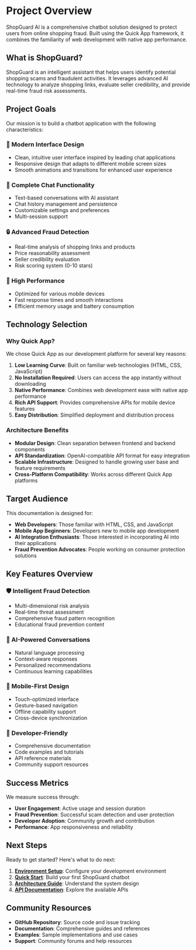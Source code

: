# Project Overview

ShopGuard AI is a comprehensive chatbot solution designed to protect users from online shopping fraud. Built using the Quick App framework, it combines the familiarity of web development with native app performance.

## What is ShopGuard?

ShopGuard is an intelligent assistant that helps users identify potential shopping scams and fraudulent activities. It leverages advanced AI technology to analyze shopping links, evaluate seller credibility, and provide real-time fraud risk assessments.

## Project Goals

Our mission is to build a chatbot application with the following characteristics:

### 🎨 Modern Interface Design
- Clean, intuitive user interface inspired by leading chat applications
- Responsive design that adapts to different mobile screen sizes
- Smooth animations and transitions for enhanced user experience

### 💬 Complete Chat Functionality
- Text-based conversations with AI assistant
- Chat history management and persistence
- Customizable settings and preferences
- Multi-session support

### 🔒 Advanced Fraud Detection
- Real-time analysis of shopping links and products
- Price reasonability assessment
- Seller credibility evaluation
- Risk scoring system (0-10 stars)

### 🚀 High Performance
- Optimized for various mobile devices
- Fast response times and smooth interactions
- Efficient memory usage and battery consumption

## Technology Selection

### Why Quick App?

We chose Quick App as our development platform for several key reasons:

1. **Low Learning Curve**: Built on familiar web technologies (HTML, CSS, JavaScript)
2. **No Installation Required**: Users can access the app instantly without downloading
3. **Native Performance**: Combines web development ease with native app performance
4. **Rich API Support**: Provides comprehensive APIs for mobile device features
5. **Easy Distribution**: Simplified deployment and distribution process

### Architecture Benefits

- **Modular Design**: Clean separation between frontend and backend components
- **API Standardization**: OpenAI-compatible API format for easy integration
- **Scalable Infrastructure**: Designed to handle growing user base and feature requirements
- **Cross-Platform Compatibility**: Works across different Quick App platforms

## Target Audience

This documentation is designed for:

- **Web Developers**: Those familiar with HTML, CSS, and JavaScript
- **Mobile App Beginners**: Developers new to mobile app development
- **AI Integration Enthusiasts**: Those interested in incorporating AI into their applications
- **Fraud Prevention Advocates**: People working on consumer protection solutions

## Key Features Overview

### 🛡️ Intelligent Fraud Detection
- Multi-dimensional risk analysis
- Real-time threat assessment
- Comprehensive fraud pattern recognition
- Educational fraud prevention content

### 🤖 AI-Powered Conversations
- Natural language processing
- Context-aware responses
- Personalized recommendations
- Continuous learning capabilities

### 📱 Mobile-First Design
- Touch-optimized interface
- Gesture-based navigation
- Offline capability support
- Cross-device synchronization

### 🔧 Developer-Friendly
- Comprehensive documentation
- Code examples and tutorials
- API reference materials
- Community support resources

## Success Metrics

We measure success through:

- **User Engagement**: Active usage and session duration
- **Fraud Prevention**: Successful scam detection and user protection
- **Developer Adoption**: Community growth and contribution
- **Performance**: App responsiveness and reliability

## Next Steps

Ready to get started? Here's what to do next:

1. **[Environment Setup](environment-setup.md)**: Configure your development environment
2. **[Quick Start](quick-start.md)**: Build your first ShopGuard chatbot
3. **[Architecture Guide](../development/architecture.md)**: Understand the system design
4. **[API Documentation](../api/overview.md)**: Explore the available APIs

## Community Resources

- **GitHub Repository**: Source code and issue tracking
- **Documentation**: Comprehensive guides and references
- **Examples**: Sample implementations and use cases
- **Support**: Community forums and help resources
